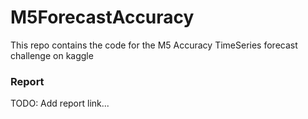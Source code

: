 # M5ForecastAccuracy
This repo contains the code for the M5 Accuracy TimeSeries forecast challenge on kaggle



### Report 
TODO: Add report link...
